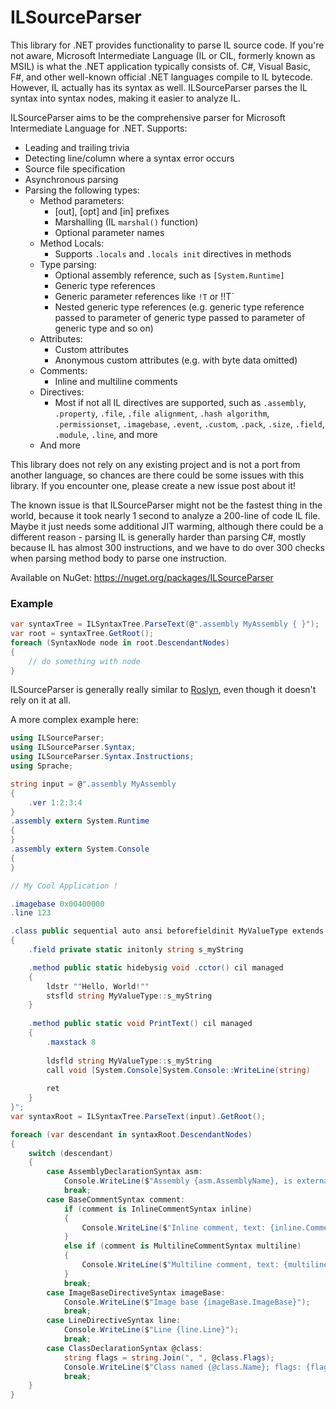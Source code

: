 # ILSourceParser
This library for .NET provides functionality to parse IL source code. If you're not aware, Microsoft Intermediate Language (IL or CIL, formerly known as MSIL) is
what the .NET application typically consists of. C#, Visual Basic, F#, and other well-known official .NET languages compile to IL bytecode. However,
IL actually has its syntax as well. ILSourceParser parses the IL syntax into syntax nodes, making it easier to analyze IL.

ILSourceParser aims to be the comprehensive parser for Microsoft Intermediate Language for .NET. Supports:
 - Leading and trailing trivia
 - Detecting line/column where a syntax error occurs
 - Source file specification
 - Asynchronous parsing
 - Parsing the following types:
   - Method parameters:
     - &#91;out&#93;, &#91;opt&#93; and &#91;in&#93; prefixes
     - Marshalling (IL `marshal()` function)
     - Optional parameter names
   - Method Locals:
     - Supports `.locals` and `.locals init` directives in methods
   - Type parsing:
     - Optional assembly reference, such as `[System.Runtime]`
     - Generic type references
     - Generic parameter references like `!T` or !!T`
     - Nested generic type references (e.g. generic type reference passed to parameter of generic type passed to parameter of generic type and so on)
   - Attributes:
     - Custom attributes
     - Anonymous custom attributes (e.g. with byte data omitted)
   - Comments:
     - Inline and multiline comments
   - Directives:
     - Most if not all IL directives are supported, such as `.assembly`, `.property`, `.file`, `.file alignment`, `.hash algorithm`, `.permissionset`, `.imagebase`, `.event`, `.custom`, `.pack`, `.size`, `.field`, `.module`, `.line`, and more
   - And more

This library does not rely on any existing project and is not a port from another language, so chances are there could be some issues with this library. If
you encounter one, please create a new issue post about it!

The known issue is that ILSourceParser might not be the fastest thing in the world, because it took nearly 1 second to analyze a 200-line of code IL file. Maybe
it just needs some additional JIT warming, although there could be a different reason - parsing IL is generally harder than parsing C#, mostly because IL has almost 300
instructions, and we have to do over 300 checks when parsing method body to parse one instruction.

Available on NuGet: https://nuget.org/packages/ILSourceParser

### Example
```cs
var syntaxTree = ILSyntaxTree.ParseText(@".assembly MyAssembly { }");
var root = syntaxTree.GetRoot();
foreach (SyntaxNode node in root.DescendantNodes)
{
    // do something with node
}
```
ILSourceParser is generally really similar to [Roslyn](https://github.com/dotnet/roslyn), even though it doesn't rely on it at all.

A more complex example here:
```cs
using ILSourceParser;
using ILSourceParser.Syntax;
using ILSourceParser.Syntax.Instructions;
using Sprache;

string input = @".assembly MyAssembly
{
    .ver 1:2:3:4
}
.assembly extern System.Runtime
{
}
.assembly extern System.Console
{
}

// My Cool Application !

.imagebase 0x00400000
.line 123

.class public sequential auto ansi beforefieldinit MyValueType extends [System.Runtime]System.ValueType
{
    .field private static initonly string s_myString

    .method public static hidebysig void .cctor() cil managed
    {
        ldstr ""Hello, World!""
        stsfld string MyValueType::s_myString
    }
    
    .method public static void PrintText() cil managed
    {
        .maxstack 8
        
        ldsfld string MyValueType::s_myString
        call void [System.Console]System.Console::WriteLine(string)
        
        ret
    }
}";
var syntaxRoot = ILSyntaxTree.ParseText(input).GetRoot();

foreach (var descendant in syntaxRoot.DescendantNodes)
{
    switch (descendant)
    {
        case AssemblyDeclarationSyntax asm:
            Console.WriteLine($"Assembly {asm.AssemblyName}, is external: {asm.IsExtern}");
            break;
        case BaseCommentSyntax comment:
            if (comment is InlineCommentSyntax inline)
            {
                Console.WriteLine($"Inline comment, text: {inline.CommentText}");
            }
            else if (comment is MultilineCommentSyntax multiline)
            {
                Console.WriteLine($"Multiline comment, text: {multiline.CommentText}");
            }
            break;
        case ImageBaseDirectiveSyntax imageBase:
            Console.WriteLine($"Image base {imageBase.ImageBase}");
            break;
        case LineDirectiveSyntax line:
            Console.WriteLine($"Line {line.Line}");
            break;
        case ClassDeclarationSyntax @class:
            string flags = string.Join(", ", @class.Flags);
            Console.WriteLine($"Class named {@class.Name}; flags: {flags}");
            break;
    }
}
```
